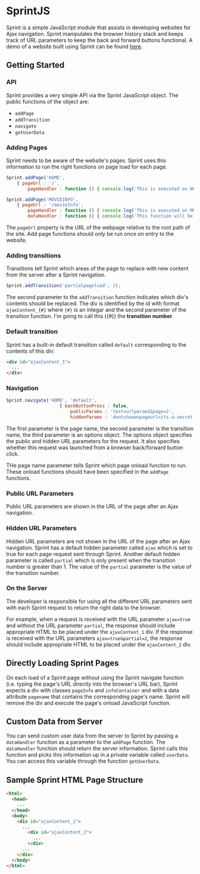 # SprintJS

Sprint is a simple JavaScript module that assists in developing websites for Ajax navigation. Sprint manipulates the browser history stack and keeps track of URL parameters to keep the back and forward buttons functional. A demo of a website built using Sprint can be found [here](https://github.com/kevinpanxc/sprintjs-rails-demo).

## Getting Started

### API

Sprint provides a very simple API via the Sprint JavaScript object. The public functions of the object are:

* `addPage`
* `addTransition`
* `navigate`
* `getUserData`

### Adding Pages

Sprint needs to be aware of the website's pages. Sprint uses this information to run the right functions on page load for each page.

```js
Sprint.addPage('HOME',
	{ pageUrl : '/',
		pageHandler : function () { console.log('This is executed on HOME page load') } });

Sprint.addPage('MOVIEINFO',
	{ pageUrl : '/movieInfo',
		pageHandler : function () { console.log('This is executed on MOVIEINFO page load') }, 
		dataHandler : function () { console.log('This function will be explained later!') }});
```

The `pageUrl` property is the URL of the webpage relative to the root path of the site. Add page functions should only be run once on entry to the website.

### Adding transitions

Transitions tell Sprint which areas of the page to replace with new content from the server after a Sprint navigation.

```js
Sprint.addTransition('partialpageload', 2);
```

The second parameter to the `addTransition` function indicates which div's contents should be replaced. The div is identified by the id with format `ajaxContent_{#}` where `{#}` is an integar and the second parameter of the transition function. I'm going to call this ({#}) the **transition number**.

### Default transition

Sprint has a built-in default transition called `default` corresponding to the contents of this div:

```HTML
<div id="ajaxContent_1">
  ...
</div>
```

### Navigation

```js
Sprint.navigate('HOME', 'default',
					{ backButtonPress : false, 
						publicParams : 'test=urlparam1&page=2',
						hiddenParams : 'dontshowonpageurl=its-a-secret'});
```

The first parameter is the page name, the second parameter is the transition name, the third parameter is an options object. The options object specifies the public and hidden URL parameters for the request. It also specifies whether this request was launched from a browser back/forward button click.

THe page name parameter tells Sprint which page onload function to run. These onload functions should have been specified in the `addPage` functions.

### Public URL Parameters

Public URL parameters are shown in the URL of the page after an Ajax navigation.

### Hidden URL Parameters

Hidden URL parameters are not shown in the URL of the page after an Ajax navigation. Sprint has a default hidden parameter called `ajax` which is set to true for each page request sent through Sprint. Another default hidden parameter is called `partial` which is only present when the transition number is greater than 1. The value of the `partial` parameter is the value of the transition number.

### On the Server

The developer is responsible for using all the different URL parameters sent with each Sprint request to return the right data to the browser. 

For example, when a request is received with the URL parameter `ajax=true` and without the URL parameter `partial`, the response should include appropriate HTML to be placed under the `ajaxContent_1` div. If the response is received with the URL parameters `ajax=true&partial=2`, the response should include appropriate HTML to be placed under the `ajaxContent_2` div.

## Directly Loading Sprint Pages

On each load of a Sprint page without using the Sprint navigate function (i.e. typing the page's URL directly into the browser's URL bar), Sprint expects a div with classes `pageInfo` and `infoContainer` and with a data attribute `pagename` that contains the corresponding page's name. Sprint will remove the div and execute the page's onload JavaScript function.

## Custom Data from Server

You can send custom user data from the server to Sprint by passing a `dataHandler` function as a parameter to the `addPage` function. The `dataHandler` function should return the server information. Sprint calls this function and picks this information up in a private variable called `userData`. You can access this variable through the function `getUserData`.

## Sample Sprint HTML Page Structure

```HTML
<html>
  <head>
    ...
  </head>
  <body>
    <div id="ajaxContent_1">
      ...
        <div id="ajaxContent_2">
          ...
        </div>
      ...
    </div>
  </body>
</html>
```
